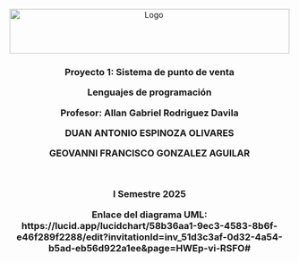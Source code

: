 <!-- PROJECT LOGO -->
<br />
<div align="center">
  <a href="https://github.com/othneildrew/Best-README-Template">
    <img src="https://upload.wikimedia.org/wikipedia/commons/thumb/c/c8/Firma_TEC.svg/1200px-Firma_TEC.svg.png" alt="Logo" width="500" height="80">
  </a>

  <h3 align="center">Proyecto 1: Sistema de punto de venta

  <p align="center">
    Lenguajes de programación
  </p>
  <p align="center">
    Profesor: Allan Gabriel Rodriguez Davila
  </p>

  <p align="center">
    DUAN ANTONIO ESPINOZA OLIVARES
  </p>

  <p align="center">
    GEOVANNI FRANCISCO GONZALEZ AGUILAR
  </p>
 
  <br /> 
  <p align="center">
    I Semestre 2025
  </p> 
 
  <p align="center">
    Enlace del diagrama UML: https://lucid.app/lucidchart/58b36aa1-9ec3-4583-8b6f-e46f289f2288/edit?invitationId=inv_51d3c3af-0d32-4a54-b5ad-eb56d922a1ee&page=HWEp-vi-RSFO#
  
   
  <p align="center">
</div>
